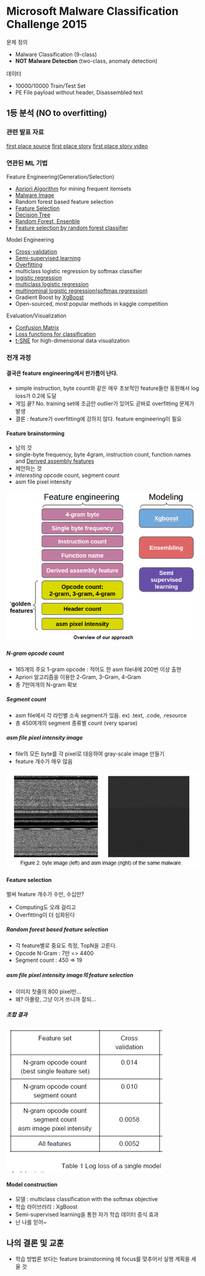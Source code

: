 # Microsoft Malware Classification Challenge 2015

문제 정의
* Malware Classification (9-class)
* **NOT Malware Detection** (two-class, anomaly detection)

데이터
* 10000/10000 Train/Test Set
* PE File payload without header, Disassembled text


## 1등 분석 (NO to overfitting)

### 관련 발표 자료
[first place source](https://github.com/xiaozhouwang/kaggle_Microsoft_Malware)
[first place story](http://blog.kaggle.com/2015/05/26/microsoft-malware-winners-interview-1st-place-no-to-overfitting/)
[first place story video](https://www.youtube.com/watch?v=VLQTRlLGz5Y&feature=youtu.be)

### 연관된 ML 기법

Feature Engineering(Generation/Selection)
* [Apriori Algorithm](https://youtu.be/Hk1zFOMLTrw) for mining frequent itemsets
* [Malware Image](http://vizsec.org/files/2011/Nataraj.pdf)
* Random forest based feature selection
 * [Feature Selection](http://machinelearningmastery.com/an-introduction-to-feature-selection/)
 * [Decision Tree](http://www.ke.tu-darmstadt.de/lehre/archiv/ws0809/mldm/dt.pdf)
 * [Random Forest, Ensenble](https://citizennet.com/blog/2012/11/10/random-forests-ensembles-and-performance-metrics/)
 * [Feature selection by random forest classifier](http://s3-us-west-2.amazonaws.com/ai2-s2-pdfs/7a80/e290230791a98e5766c2e2d078647192105f.pdf)

Model Engineering
* [Cross-validation](http://www.salford-systems.com/videos/tutorials/how-to/an-introduction-to-cross-validation)
* [Semi-supervised learning](https://mitpress.mit.edu/sites/default/files/titles/content/9780262033589_sch_0001.pdf)
* [Overfitting](https://www.youtube.com/watch?v=EQWr3GGCdzw)
* multiclass logistic regression by softmax classifier
 * [logistic regression](https://www.youtube.com/watch?v=zAULhNrnuL4)
 * [multiclass logistic regression](https://youtu.be/uGdpGFQu33g)
 * [multinominal logistic regression(softmax regression)](http://blog.datumbox.com/machine-learning-tutorial-the-multinomial-logistic-regression-softmax-regression/)
* Gradient Boost by [XgBoost](http://homes.cs.washington.edu/~tqchen/pdf/BoostedTree.pdf)
 * Open-sourced, most popular methods in kaggle competition

Evaluation/Visualization
* [Confusion Matrix](http://www.dataschool.io/simple-guide-to-confusion-matrix-terminology/)
* [Loss functions for classification](https://en.wikipedia.org/wiki/Loss_functions_for_classification)
* [t-SNE](https://youtu.be/RJVL80Gg3lA) for high-dimensional data visualization


### 전개 과정

#### 결국은 feature engineering에서 판가름이 난다.
* simple instruction, byte count와 같은 매우 초보적인 feature들만 동원해서 log loss가 0.2에 도달
* 게임 끝? No. training set에 조금만 outlier가 있어도 곧바로 overfitting  문제가 발생
* 결론 : feature가 overfitting에 강하지 않다. feature engineering이 필요

#### Feature brainstorming
* 남의 것
 * single-byte frequency, byte 4gram, instruction count, function names and [Derived assembly features](https://www.utdallas.edu/~bxt043000/Publications/Journal-Papers/DAS/J51_A_Scalable_Multilevel_Feature_Extraction_Technique_to_Detect_Malicious_Executables.pdf)
* 제안하는 것
 * *interesting* opcode count, segment count
 * asm file pixel intensity

![pic1](https://github.com/hoondori/TIL/blob/master/images/ms_contest_1.png)


##### N-gram opcode count
* 165개의 주요 1-gram opcode : 적어도 한 asm file내에 200번 이상 출현
* Apriori  알고리즘을 이용한 2-Gram, 3-Gram, 4-Gram
* 총 7만여개의 N-gram 확보

##### Segment count
* asm file에서 각 라인별 소속 segment가 있음. ex) .text, .code, .resource
* 총 450여개의 segment 종류별 count (very sparse)

##### asm file pixel intensity image
* file의 모든 byte를 각 pixel로 대응하여 gray-scale image 만들기
* feature 개수가 매우 많음

![pic2](https://github.com/hoondori/TIL/blob/master/images/ms_contest_2.png)

#### Feature selection

벌써 feature 개수가 수만, 수십만?
* Computing도 오래 걸리고
* Overfitting이 더 심화된다

##### Random forest based feature selection
* 각 feature별로 중요도 측정, TopN을 고른다.
* Opcode N-Gram : 7만 => 4400
* Segment count : 450 => 19

##### asm file pixel intensity image의 feature selection
* 이미지 첫줄의 800 pixel만...
* 왜? 아몰랑, 그냥 이거 쓰니까 잘되...

##### 조합 결과
![pic3](https://github.com/hoondori/TIL/blob/master/images/ms_contest_3.png)

#### Model construction
* 모델 :  multiclass classification with the softmax objective
* 학습 라이브러리 : XgBoost
* Semi-supervised learning을 통한 자가 학습 데이터 증식 효과
 * 난 나를 믿어~


## 나의 결론 및 교훈
* 학습 방법론 보다는 feature brainstorming 에 focus를 맞추어서 실행 계획을 세울 것



























































